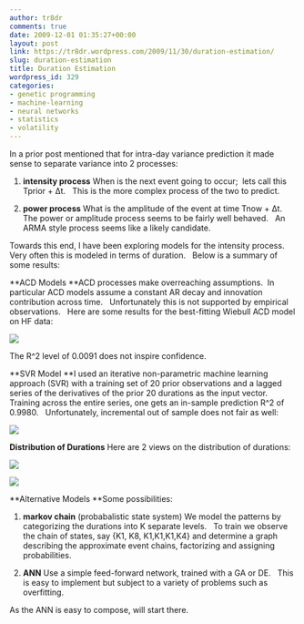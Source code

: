```yaml
---
author: tr8dr
comments: true
date: 2009-12-01 01:35:27+00:00
layout: post
link: https://tr8dr.wordpress.com/2009/11/30/duration-estimation/
slug: duration-estimation
title: Duration Estimation
wordpress_id: 329
categories:
- genetic programming
- machine-learning
- neural networks
- statistics
- volatility
---
```


In a prior post mentioned that for intra-day variance prediction it made sense to separate variance into 2 processes:



	
  1. **intensity process**
When is the next event going to occur;  lets call this Tprior + Δt.   This is the more complex process of the two to predict.

	
  2. **power process**
What is the amplitude of the event at time Tnow + Δt.   The power or amplitude process seems to be fairly well behaved.   An ARMA style process seems like a likely candidate.


Towards this end, I have been exploring models for the intensity process.   Very often this is modeled in terms of duration.   Below is a summary of some results:

**ACD Models
**ACD processes make overreaching assumptions.  In particular ACD models assume a constant AR decay and innovation contribution across time.   Unfortunately this is not supported by empirical observations.   Here are some results for the best-fitting Wiebull ACD model on HF data:

[![](http://tr8dr.files.wordpress.com/2009/11/picture-116.png)](http://tr8dr.files.wordpress.com/2009/11/picture-116.png)

The R^2 level of 0.0091 does not inspire confidence.

**SVR Model
**I used an iterative non-parametric machine learning approach (SVR) with a training set of 20 prior observations and a lagged series of the derivatives of the prior 20 durations as the input vector.   Training across the entire series, one gets an in-sample prediction R^2 of 0.9980.   Unfortunately, incremental out of sample does not fair as well:

[![](http://tr8dr.files.wordpress.com/2009/11/picture-216.png)](http://tr8dr.files.wordpress.com/2009/11/picture-216.png)

**Distribution of Durations**
Here are 2 views on the distribution of durations:

[![](http://tr8dr.files.wordpress.com/2009/11/picture-217.png)](http://tr8dr.files.wordpress.com/2009/11/picture-217.png)

[![](http://tr8dr.files.wordpress.com/2009/11/picture-48.png)](http://tr8dr.files.wordpress.com/2009/11/picture-48.png)

**Alternative Models
**Some possibilities:



	
  1. **markov chain** (probabalistic state system)
We model the patterns by categorizing the durations into K separate levels.   To train we observe the chain of states, say {K1, K8, K1,K1,K1,K4} and determine a graph describing the approximate event chains, factorizing and assigning probabilities.

	
  2. **ANN**
Use a simple feed-forward network, trained with a GA or DE.   This is easy to implement but subject to a variety of problems such as overfitting.


As the ANN is easy to compose, will start there.
